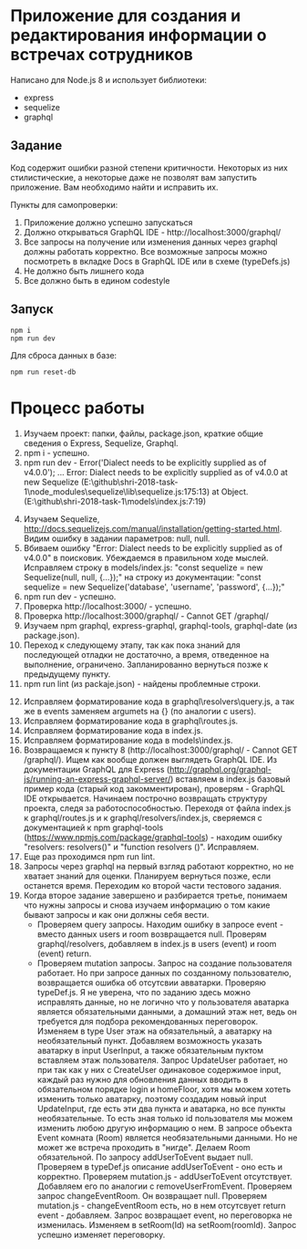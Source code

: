 # Приложение для создания и редактирования информации о встречах сотрудников

Написано для Node.js 8 и использует библиотеки:
* express
* sequelize
* graphql

## Задание
Код содержит ошибки разной степени критичности. Некоторых из них стилистические, а некоторые даже не позволят вам запустить приложение. Вам необходимо найти и исправить их.

Пункты для самопроверки:
1. Приложение должно успешно запускаться
2. Должно открываться GraphQL IDE - http://localhost:3000/graphql/
3. Все запросы на получение или изменения данных через graphql должны работать корректно. Все возможные запросы можно посмотреть в вкладке Docs в GraphQL IDE или в схеме (typeDefs.js)
4. Не должно быть лишнего кода
5. Все должно быть в едином codestyle

## Запуск
```
npm i
npm run dev
```

Для сброса данных в базе:
```
npm run reset-db
```


# Процесс работы

1. Изучаем проект: папки, файлы, package.json, краткие общие сведения о Express, Sequelize, Graphql.
2. npm i - успешно.
3. npm run dev -
  Error('Dialect needs to be explicitly supplied as of v4.0.0');
  ...
  Error: Dialect needs to be explicitly supplied as of v4.0.0
      at new Sequelize (E:\github\shri-2018-task-1\node_modules\sequelize\lib\sequelize.js:175:13)
      at Object.<anonymous> (E:\github\shri-2018-task-1\models\index.js:7:19)
<!-- > shri-2018@1.0.0 dev E:\github\shri-2018-task-1
> nodemon index.js

[nodemon] 1.12.5
[nodemon] to restart at any time, enter `rs`
[nodemon] watching: *.*
[nodemon] starting `node index.js`
E:\github\shri-2018-task-1\node_modules\sequelize\lib\sequelize.js:175
      throw new Error('Dialect needs to be explicitly supplied as of v4.0.0');
      ^

Error: Dialect needs to be explicitly supplied as of v4.0.0
    at new Sequelize (E:\github\shri-2018-task-1\node_modules\sequelize\lib\sequelize.js:175:13)
    at Object.<anonymous> (E:\github\shri-2018-task-1\models\index.js:7:19)
    at Module._compile (module.js:660:30)
    at Object.Module._extensions..js (module.js:671:10)
    at Module.load (module.js:573:32)
    at tryModuleLoad (module.js:513:12)
    at Function.Module._load (module.js:505:3)
    at Module.require (module.js:604:17)
    at require (internal/module.js:11:18)
    at Object.<anonymous> (E:\github\shri-2018-task-1\graphql\resolvers\query.js:1:82)
    at Module._compile (module.js:660:30)
    at Object.Module._extensions..js (module.js:671:10)
    at Module.load (module.js:573:32)
    at tryModuleLoad (module.js:513:12)
    at Function.Module._load (module.js:505:3)
    at Module.require (module.js:604:17)
    at require (internal/module.js:11:18)
    at Object.<anonymous> (E:\github\shri-2018-task-1\graphql\resolvers\index.js:3:15)
    at Module._compile (module.js:660:30)
    at Object.Module._extensions..js (module.js:671:10)
    at Module.load (module.js:573:32)
    at tryModuleLoad (module.js:513:12)
[nodemon] app crashed - waiting for file changes before starting... -->
4. Изучаем Sequelize, http://docs.sequelizejs.com/manual/installation/getting-started.html. Видим ошибку в задании параметров: null, null.
5. Вбиваем ошибку "Error: Dialect needs to be explicitly supplied as of v4.0.0" в поисковик. Убеждаемся в правильном ходе мыслей. Исправляем строку в models/index.js:
"const sequelize = new Sequelize(null, null, {...});"
на строку из документации:
"const sequelize = new Sequelize('database', 'username', 'password', {...});"
6. npm run dev - успешно.
7. Проверка http://localhost:3000/ - успешно.
8. Проверка http://localhost:3000/graphql/ - Cannot GET /graphql/
9. Изучаем npm graphql, express-graphql, graphql-tools, graphql-date (из package.json).
10. Переход к следующему этапу, так как пока знаний для последующей отладки не достаточно, а время, отведенное на выполнение, ограничено. Запланированно вернуться позже к предыдущему пункту.
11. npm run lint (из packaje.json) - найдены проблемные строки.
<!-- > shri-2018@1.0.0 lint E:\github\shri-2018-task-1
> semistandard

semistandard: Semicolons For All! (https://github.com/Flet/semistandard)
semistandard: Run `semistandard --fix` to automatically fix some problems.
  E:\github\shri-2018-task-1\graphql\resolvers\query.js:4:1: Expected indentation of 2 spaces but found 0.
  E:\github\shri-2018-task-1\graphql\resolvers\query.js:5:5: Expected indentation of 2 spaces but found 4.
  E:\github\shri-2018-task-1\graphql\resolvers\query.js:6:3: Expected indentation of 0 spaces but found 2.
  E:\github\shri-2018-task-1\graphql\resolvers\query.js:8:33: 'argumets' is not defined.
  E:\github\shri-2018-task-1\graphql\resolvers\query.js:10:1: Expected indentation of 2 spaces but found 0.
  E:\github\shri-2018-task-1\graphql\resolvers\query.js:11:5: Expected indentation of 2 spaces but found 4.
  E:\github\shri-2018-task-1\graphql\resolvers\query.js:12:3: Expected indentation of 0 spaces but found 2.
  E:\github\shri-2018-task-1\graphql\resolvers\query.js:16:1: Expected indentation of 2 spaces but found 0.
  E:\github\shri-2018-task-1\graphql\resolvers\query.js:17:5: Expected indentation of 2 spaces but found 4.
  E:\github\shri-2018-task-1\graphql\resolvers\query.js:18:3: Expected indentation of 0 spaces but found 2.
  E:\github\shri-2018-task-1\graphql\routes.js:18:17: Unexpected trailing comma.
  E:\github\shri-2018-task-1\index.js:13:26: Missing semicolon.
  E:\github\shri-2018-task-1\models\index.js:11:1: Expected indentation of 2 spaces but found 0.
npm ERR! code ELIFECYCLE
npm ERR! errno 1
npm ERR! shri-2018@1.0.0 lint: `semistandard`
npm ERR! Exit status 1
npm ERR!
npm ERR! Failed at the shri-2018@1.0.0 lint script.
npm ERR! This is probably not a problem with npm. There is likely additional logging output above.

npm ERR! A complete log of this run can be found in:
npm ERR!     C:\Users\Admin\AppData\Roaming\npm-cache\_logs\2018-01-02T15_17_14_363Z-debug.log -->
12. Исправляем форматирование кода в graphql\resolvers\query.js, а так же в events заменяем argumets на {} (по аналогии с users).
13. Исправляем форматирование кода в graphql\routes.js.
14. Исправляем форматирование кода в index.js.
15. Исправляем форматирование кода в models\index.js.
16. Возвращаемся к пункту 8 (http://localhost:3000/graphql/ - Cannot GET /graphql/). Ищем как вообще должен выглядеть GraphQL IDE. Из документации GraphQL для Express (http://graphql.org/graphql-js/running-an-express-graphql-server/) вставляем в index.js базовый пример кода (старый код закомментирован), проверям - GraphQL IDE открывается. Начинаем построчно возвращать структуру проекта, следя за работоспособностью. Переходя от файла index.js к graphql/routes.js и к graphql/resolvers/index.js, сверяемся с документацией к npm graphql-tools (https://www.npmjs.com/package/graphql-tools) - находим ошибку "resolvers: resolvers()" и "function resolvers ()". Исправляем.
17. Еще раз проходимся npm run lint.
18. Запросы  через graphql на первый взгляд работают корректно, но не хватает знаний для оценки. Планируем вернуться позже, если останется время. Переходим ко второй части тестового задания.
19. Когда второе задание завершено и разбирается третье, понимаем что нужны запросы и снова изучаем информацию о том какие бывают запросы и как они должны себя вести.
    * Проверяем query запросы.
    Находим ошибку в запросе event - вместо данных users и room возвращается null. Проверям graphql/resolvers, добавляем в index.js в users (event) и room (event) return.
    * Проверяем mutation запросы.
    Запрос на создание пользователя работает. Но при запросе данных по созданному пользователю, возвращается ошибка об отсутсвии авватарки. Проверяю typeDef.js. Я не уверена, что по заданию здесь можно исправлять данные, но не логично что у пользователя аватарка является обязательными данными, а домашний этаж нет, ведь он требуется для подбора рекомендованных переговорок. Изменяем в type User этаж на обязательный, а аватарку на необязательный пункт. Добавляем возможность указать аватарку в input UserInput, а также обязательным пуктом вставляем этаж пользователя.
    Запрос UpdateUser работает, но при так как у них с CreateUser одинаковое содержимое input, каждый раз нужно для обновления данных вводить в обязательном порядке login и homeFloor, хотя мы можем хотеть изменить только аватарку, поэтому создадим новый input UpdateInput, где есть эти два пункта и аватарка, но все пункты необязательные. То есть зная только id пользователя мы можем изменить любою другую информацию о нем.
    В запросе объекта Event комната (Room) является необязательными данными. Но не может же встреча проходить в "нигде". Делаем Room обязательной.
    По запросу addUserToEvent выдает null. Проверяем в typeDef.js описание addUserToEvent - оно есть и корректно. Проверяем mutation.js - addUserToEvent отсутствует. Добавляем его по аналогии с removeUserFromEvent.
    Проверяем запрос changeEventRoom. Он возвращает null. Проверяем mutation.js - changeEventRoom есть, но в нем отсутсвует return event - добавляем. Запрос возвращает event, но переговорка не изменилась. Изменяем в setRoom(Id) на setRoom(roomId). Запрос успешно изменяет переговорку.
